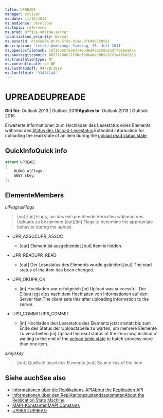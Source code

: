 ```yaml
---
title: UPREADE
manager: soliver
ms.date: 11/16/2014
ms.audience: Developer
ms.topic: reference
ms.prod: office-online-server
localization_priority: Normal
ms.assetid: d146ee74-0c3a-5fdd-b1aa-af6498550801
description: 'Letzte Änderung: Samstag, 23. Juli 2011'
ms.openlocfilehash: 1df2c665f8e9d7a0bd6d47ec59b2adf706bead75
ms.sourcegitcommit: 8657170d071f9bcf680aba50b9c07f2a4fb82283
ms.translationtype: MT
ms.contentlocale: de-DE
ms.lasthandoff: 04/28/2019
ms.locfileid: "33434144"
---
```

# <a name="upreade"></a><span data-ttu-id="f5723-103">UPREADE</span><span class="sxs-lookup"><span data-stu-id="f5723-103">UPREADE</span></span>

<span data-ttu-id="f5723-104">**Gilt für**: Outlook 2013 | Outlook 2016</span><span class="sxs-lookup"><span data-stu-id="f5723-104">**Applies to**: Outlook 2013 | Outlook 2016</span></span> 
  
<span data-ttu-id="f5723-105">Erweiterte Informationen zum Hochladen des Lesestatus eines Elements während des [Status des Upload-Lesestatus](upload-read-status-state.md).</span><span class="sxs-lookup"><span data-stu-id="f5723-105">Extended information for uploading the read state of an item during the [upload read status state](upload-read-status-state.md).</span></span>
  
## <a name="quick-info"></a><span data-ttu-id="f5723-106">QuickInfo</span><span class="sxs-lookup"><span data-stu-id="f5723-106">Quick info</span></span>

```cpp
struct UPREADE 
{ 
    ULONG ulFlags; 
    SKEY skey; 
};
```

## <a name="members"></a><span data-ttu-id="f5723-107">Elemente</span><span class="sxs-lookup"><span data-stu-id="f5723-107">Members</span></span>

<span data-ttu-id="f5723-108">_ulFlags_</span><span class="sxs-lookup"><span data-stu-id="f5723-108">_ulFlags_</span></span>
  
>  <span data-ttu-id="f5723-109">[out]/[in] Flags, um das entsprechende Verhalten während des Uploads zu bestimmen.</span><span class="sxs-lookup"><span data-stu-id="f5723-109">[out]/[in] Flags to determine the appropriate behavior during the upload.</span></span> 
    
  - <span data-ttu-id="f5723-110">UPR_ASSOC</span><span class="sxs-lookup"><span data-stu-id="f5723-110">UPR_ASSOC</span></span>
    
    - <span data-ttu-id="f5723-111">[out] Element ist ausgeblendet.</span><span class="sxs-lookup"><span data-stu-id="f5723-111">[out] Item is hidden.</span></span>
    
  - <span data-ttu-id="f5723-112">UPR_READ</span><span class="sxs-lookup"><span data-stu-id="f5723-112">UPR_READ</span></span>
    
    - <span data-ttu-id="f5723-113">[out] Der Lesestatus des Elements wurde geändert.</span><span class="sxs-lookup"><span data-stu-id="f5723-113">[out] The read status of the item has been changed.</span></span>
    
  - <span data-ttu-id="f5723-114">UPR_OK</span><span class="sxs-lookup"><span data-stu-id="f5723-114">UPR_OK</span></span>
    
    - <span data-ttu-id="f5723-115">[in] Hochladen war erfolgreich.</span><span class="sxs-lookup"><span data-stu-id="f5723-115">[in] Upload was successful.</span></span> <span data-ttu-id="f5723-116">Der Client legt dies nach dem Hochladen von Informationen auf den Server fest.</span><span class="sxs-lookup"><span data-stu-id="f5723-116">The client sets this after uploading information to the server.</span></span>
    
  - <span data-ttu-id="f5723-117">UPR_COMMIT</span><span class="sxs-lookup"><span data-stu-id="f5723-117">UPR_COMMIT</span></span>
    
    - <span data-ttu-id="f5723-118">[in] Hochladen den Lesestatus des Elements jetzt anstatt bis zum [](upload-table-state.md) Ende des Status der Uploadtabelle zu warten, um mehrere Elemente zu verarbeiten.</span><span class="sxs-lookup"><span data-stu-id="f5723-118">[in] Upload the read status of the item now, instead of waiting to the end of the [upload table state](upload-table-state.md) to batch-process more than one item.</span></span> 
    
<span data-ttu-id="f5723-119">_skey_</span><span class="sxs-lookup"><span data-stu-id="f5723-119">_skey_</span></span>
  
> <span data-ttu-id="f5723-120">[out] Quellschlüssel des Elements.</span><span class="sxs-lookup"><span data-stu-id="f5723-120">[out] Source key of the item.</span></span>
    
## <a name="see-also"></a><span data-ttu-id="f5723-121">Siehe auch</span><span class="sxs-lookup"><span data-stu-id="f5723-121">See also</span></span>

- [<span data-ttu-id="f5723-122">Informationen über die Replikations-API</span><span class="sxs-lookup"><span data-stu-id="f5723-122">About the Replication API</span></span>](about-the-replication-api.md)
- [<span data-ttu-id="f5723-123">Informationen über den Replikationszustandsautomaten</span><span class="sxs-lookup"><span data-stu-id="f5723-123">About the Replication State Machine</span></span>](about-the-replication-state-machine.md)
- [<span data-ttu-id="f5723-124">MAPI-Konstanten</span><span class="sxs-lookup"><span data-stu-id="f5723-124">MAPI Constants</span></span>](mapi-constants.md)
- [<span data-ttu-id="f5723-125">UPREAD</span><span class="sxs-lookup"><span data-stu-id="f5723-125">UPREAD</span></span>](upread.md)

